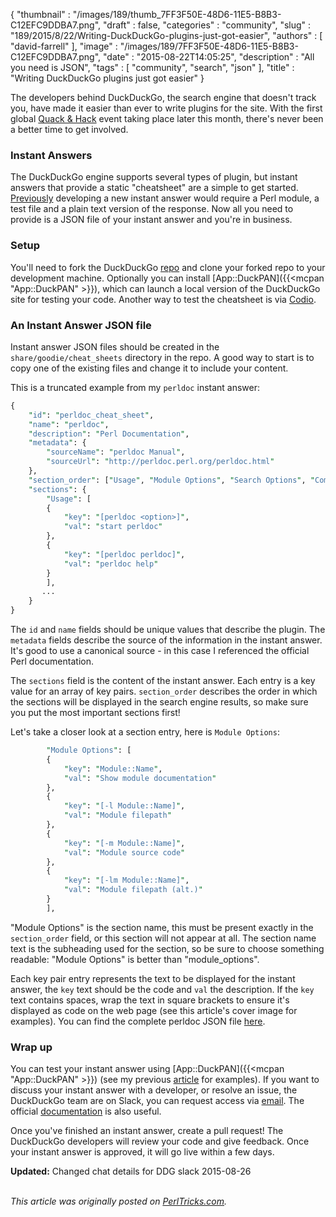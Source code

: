 {
   "thumbnail" : "/images/189/thumb_7FF3F50E-48D6-11E5-B8B3-C12EFC9DDBA7.png",
   "draft" : false,
   "categories" : "community",
   "slug" : "189/2015/8/22/Writing-DuckDuckGo-plugins-just-got-easier",
   "authors" : [
      "david-farrell"
   ],
   "image" : "/images/189/7FF3F50E-48D6-11E5-B8B3-C12EFC9DDBA7.png",
   "date" : "2015-08-22T14:05:25",
   "description" : "All you need is JSON",
   "tags" : [
      "community",
      "search",
      "json"
   ],
   "title" : "Writing DuckDuckGo plugins just got easier"
}


The developers behind DuckDuckGo, the search engine that doesn't track you, have made it easier than ever to write plugins for the site. With the first global [Quack & Hack](https://duck.co/blog/post/196/the-first-global-quack-hack) event taking place later this month, there's never been a better time to get involved.

### Instant Answers

The DuckDuckGo engine supports several types of plugin, but instant answers that provide a static "cheatsheet" are a simple to get started. [Previously](http://perltricks.com/article/169/2015/4/20/Writing-DuckDuckGo-instant-answers-is-easy) developing a new instant answer would require a Perl module, a test file and a plain text version of the response. Now all you need to provide is a JSON file of your instant answer and you're in business.

### Setup

You'll need to fork the DuckDuckGo [repo](https://github.com/duckduckgo/zeroclickinfo-goodies) and clone your forked repo to your development machine. Optionally you can install [App::DuckPAN]({{<mcpan "App::DuckPAN" >}}), which can launch a local version of the DuckDuckGo site for testing your code. Another way to test the cheatsheet is via [Codio](https://vimeo.com/132712266).

### An Instant Answer JSON file

Instant answer JSON files should be created in the `share/goodie/cheat_sheets` directory in the repo. A good way to start is to copy one of the existing files and change it to include your content.

This is a truncated example from my `perldoc` instant answer:

```perl
{
    "id": "perldoc_cheat_sheet",
    "name": "perldoc",
    "description": "Perl Documentation",
    "metadata": {
        "sourceName": "perldoc Manual",
        "sourceUrl": "http://perldoc.perl.org/perldoc.html"
    },
    "section_order": ["Usage", "Module Options", "Search Options", "Common Options"],
    "sections": {
        "Usage": [
        {
            "key": "[perldoc <option>]",
            "val": "start perldoc"
        },
        {
            "key": "[perldoc perldoc]",
            "val": "perldoc help"
        }
        ],
       ...
    }
}
```

The `id` and `name` fields should be unique values that describe the plugin. The `metadata` fields describe the source of the information in the instant answer. It's good to use a canonical source - in this case I referenced the official Perl documentation.

The `sections` field is the content of the instant answer. Each entry is a key value for an array of key pairs. `section_order` describes the order in which the sections will be displayed in the search engine results, so make sure you put the most important sections first!

Let's take a closer look at a section entry, here is `Module Options`:

```perl
        "Module Options": [
        {
            "key": "Module::Name",
            "val": "Show module documentation"
        },
        {
            "key": "[-l Module::Name]",
            "val": "Module filepath"
        },
        {
            "key": "[-m Module::Name]",
            "val": "Module source code"
        },
        {
            "key": "[-lm Module::Name]",
            "val": "Module filepath (alt.)"
        }
        ],
```

"Module Options" is the section name, this must be present exactly in the `section_order` field, or this section will not appear at all. The section name text is the subheading used for the section, so be sure to choose something readable: "Module Options" is better than "module\_options".

Each key pair entry represents the text to be displayed for the instant answer, the `key` text should be the code and `val` the description. If the `key` text contains spaces, wrap the text in square brackets to ensure it's displayed as code on the web page (see this article's cover image for examples). You can find the complete perldoc JSON file [here](https://github.com/duckduckgo/zeroclickinfo-goodies/blob/master/share/goodie/cheat_sheets/json/perldoc.json).

### Wrap up

You can test your instant answer using [App::DuckPAN]({{<mcpan "App::DuckPAN" >}}) (see my previous [article](http://perltricks.com/article/169/2015/4/20/Writing-DuckDuckGo-instant-answers-is-easy) for examples). If you want to discuss your instant answer with a developer, or resolve an issue, the DuckDuckGo team are on Slack, you can request access via [email](mailto:QuackSlack@duckduckgo.com?subject=AddMe). The official [documentation](https://duck.co/duckduckhack/goodie_overview) is also useful.

Once you've finished an instant answer, create a pull request! The DuckDuckGo developers will review your code and give feedback. Once your instant answer is approved, it will go live within a few days.

**Updated:** Changed chat details for DDG slack 2015-08-26

\
*This article was originally posted on [PerlTricks.com](http://perltricks.com).*
